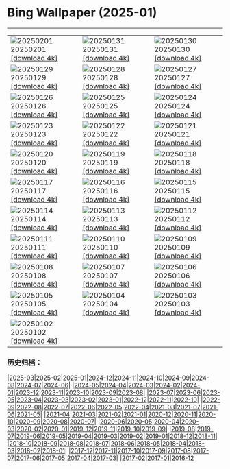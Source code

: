 # Bing Wallpaper (2025-01)
**************

<table><tr><td><img src="https://www.bing.com/th?id=OHR.PlainsZebra_EN-US9488790690_1920x1080.jpg" alt="20250201"> 20250201 <a href="https://www.bing.com/th?id=OHR.PlainsZebra_EN-US9488790690_UHD.jpg">[download 4k]</a></td><td><img src="https://www.bing.com/th?id=OHR.OrdesaSpain_EN-US9252424531_1920x1080.jpg" alt="20250131"> 20250131 <a href="https://www.bing.com/th?id=OHR.OrdesaSpain_EN-US9252424531_UHD.jpg">[download 4k]</a></td><td><img src="https://www.bing.com/th?id=OHR.LunarDragon_EN-US9011723385_1920x1080.jpg" alt="20250130"> 20250130 <a href="https://www.bing.com/th?id=OHR.LunarDragon_EN-US9011723385_UHD.jpg">[download 4k]</a></td></tr><tr><td><img src="https://www.bing.com/th?id=OHR.FlyingOwl_EN-US8779625388_1920x1080.jpg" alt="20250129"> 20250129 <a href="https://www.bing.com/th?id=OHR.FlyingOwl_EN-US8779625388_UHD.jpg">[download 4k]</a></td><td><img src="https://www.bing.com/th?id=OHR.CanyonSnow_EN-US8514636141_1920x1080.jpg" alt="20250128"> 20250128 <a href="https://www.bing.com/th?id=OHR.CanyonSnow_EN-US8514636141_UHD.jpg">[download 4k]</a></td><td><img src="https://www.bing.com/th?id=OHR.FrostedBeech_EN-US8264026523_1920x1080.jpg" alt="20250127"> 20250127 <a href="https://www.bing.com/th?id=OHR.FrostedBeech_EN-US8264026523_UHD.jpg">[download 4k]</a></td></tr><tr><td><img src="https://www.bing.com/th?id=OHR.PortoSunset_EN-US7987153816_1920x1080.jpg" alt="20250126"> 20250126 <a href="https://www.bing.com/th?id=OHR.PortoSunset_EN-US7987153816_UHD.jpg">[download 4k]</a></td><td><img src="https://www.bing.com/th?id=OHR.IcelandGeyser_EN-US7648999118_1920x1080.jpg" alt="20250125"> 20250125 <a href="https://www.bing.com/th?id=OHR.IcelandGeyser_EN-US7648999118_UHD.jpg">[download 4k]</a></td><td><img src="https://www.bing.com/th?id=OHR.DeerValley_EN-US2128104711_1920x1080.jpg" alt="20250124"> 20250124 <a href="https://www.bing.com/th?id=OHR.DeerValley_EN-US2128104711_UHD.jpg">[download 4k]</a></td></tr><tr><td><img src="https://www.bing.com/th?id=OHR.PetraMonastery_EN-US1834130511_1920x1080.jpg" alt="20250123"> 20250123 <a href="https://www.bing.com/th?id=OHR.PetraMonastery_EN-US1834130511_UHD.jpg">[download 4k]</a></td><td><img src="https://www.bing.com/th?id=OHR.DutchSquirrel_EN-US1600993769_1920x1080.jpg" alt="20250122"> 20250122 <a href="https://www.bing.com/th?id=OHR.DutchSquirrel_EN-US1600993769_UHD.jpg">[download 4k]</a></td><td><img src="https://www.bing.com/th?id=OHR.KingMemorial_EN-US1319830882_1920x1080.jpg" alt="20250121"> 20250121 <a href="https://www.bing.com/th?id=OHR.KingMemorial_EN-US1319830882_UHD.jpg">[download 4k]</a></td></tr><tr><td><img src="https://www.bing.com/th?id=OHR.NeptunesGrotto_EN-US1020342235_1920x1080.jpg" alt="20250120"> 20250120 <a href="https://www.bing.com/th?id=OHR.NeptunesGrotto_EN-US1020342235_UHD.jpg">[download 4k]</a></td><td><img src="https://www.bing.com/th?id=OHR.WhiteSandsNP_EN-US0745183236_1920x1080.jpg" alt="20250119"> 20250119 <a href="https://www.bing.com/th?id=OHR.WhiteSandsNP_EN-US0745183236_UHD.jpg">[download 4k]</a></td><td><img src="https://www.bing.com/th?id=OHR.PelicanPortrait_EN-US0510978735_1920x1080.jpg" alt="20250118"> 20250118 <a href="https://www.bing.com/th?id=OHR.PelicanPortrait_EN-US0510978735_UHD.jpg">[download 4k]</a></td></tr><tr><td><img src="https://www.bing.com/th?id=OHR.PinnaclesPeaks_EN-US6350520288_1920x1080.jpg" alt="20250117"> 20250117 <a href="https://www.bing.com/th?id=OHR.PinnaclesPeaks_EN-US6350520288_UHD.jpg">[download 4k]</a></td><td><img src="https://www.bing.com/th?id=OHR.MuseumCourt_EN-US0003531841_1920x1080.jpg" alt="20250116"> 20250116 <a href="https://www.bing.com/th?id=OHR.MuseumCourt_EN-US0003531841_UHD.jpg">[download 4k]</a></td><td><img src="https://www.bing.com/th?id=OHR.CadizSpain_EN-US9699586606_1920x1080.jpg" alt="20250115"> 20250115 <a href="https://www.bing.com/th?id=OHR.CadizSpain_EN-US9699586606_UHD.jpg">[download 4k]</a></td></tr><tr><td><img src="https://www.bing.com/th?id=OHR.CoastalWales_EN-US9397534673_1920x1080.jpg" alt="20250114"> 20250114 <a href="https://www.bing.com/th?id=OHR.CoastalWales_EN-US9397534673_UHD.jpg">[download 4k]</a></td><td><img src="https://www.bing.com/th?id=OHR.CrescentTail_EN-US7217745417_1920x1080.jpg" alt="20250113"> 20250113 <a href="https://www.bing.com/th?id=OHR.CrescentTail_EN-US7217745417_UHD.jpg">[download 4k]</a></td><td><img src="https://www.bing.com/th?id=OHR.MeknesMorocco_EN-US6991915839_1920x1080.jpg" alt="20250112"> 20250112 <a href="https://www.bing.com/th?id=OHR.MeknesMorocco_EN-US6991915839_UHD.jpg">[download 4k]</a></td></tr><tr><td><img src="https://www.bing.com/th?id=OHR.BubbleLake_EN-US6558545411_1920x1080.jpg" alt="20250111"> 20250111 <a href="https://www.bing.com/th?id=OHR.BubbleLake_EN-US6558545411_UHD.jpg">[download 4k]</a></td><td><img src="https://www.bing.com/th?id=OHR.CarterMemorial_EN-US9400973867_1920x1080.jpg" alt="20250110"> 20250110 <a href="https://www.bing.com/th?id=OHR.CarterMemorial_EN-US9400973867_UHD.jpg">[download 4k]</a></td><td><img src="https://www.bing.com/th?id=OHR.GreatWallStairs_EN-US0360405933_1920x1080.jpg" alt="20250109"> 20250109 <a href="https://www.bing.com/th?id=OHR.GreatWallStairs_EN-US0360405933_UHD.jpg">[download 4k]</a></td></tr><tr><td><img src="https://www.bing.com/th?id=OHR.BouldersNZ_EN-US0112829210_1920x1080.jpg" alt="20250108"> 20250108 <a href="https://www.bing.com/th?id=OHR.BouldersNZ_EN-US0112829210_UHD.jpg">[download 4k]</a></td><td><img src="https://www.bing.com/th?id=OHR.RavennaBasilica_EN-US9585765715_1920x1080.jpg" alt="20250107"> 20250107 <a href="https://www.bing.com/th?id=OHR.RavennaBasilica_EN-US9585765715_UHD.jpg">[download 4k]</a></td><td><img src="https://www.bing.com/th?id=OHR.PlumParakeet_EN-US9359235355_1920x1080.jpg" alt="20250106"> 20250106 <a href="https://www.bing.com/th?id=OHR.PlumParakeet_EN-US9359235355_UHD.jpg">[download 4k]</a></td></tr><tr><td><img src="https://www.bing.com/th?id=OHR.VietnamFalls_EN-US9133406245_1920x1080.jpg" alt="20250105"> 20250105 <a href="https://www.bing.com/th?id=OHR.VietnamFalls_EN-US9133406245_UHD.jpg">[download 4k]</a></td><td><img src="https://www.bing.com/th?id=OHR.TolkienOxford_EN-US6755564963_1920x1080.jpg" alt="20250104"> 20250104 <a href="https://www.bing.com/th?id=OHR.TolkienOxford_EN-US6755564963_UHD.jpg">[download 4k]</a></td><td><img src="https://www.bing.com/th?id=OHR.ArdezSwitzerland_EN-US8405268165_1920x1080.jpg" alt="20250103"> 20250103 <a href="https://www.bing.com/th?id=OHR.ArdezSwitzerland_EN-US8405268165_UHD.jpg">[download 4k]</a></td></tr><tr><td><img src="https://www.bing.com/th?id=OHR.PolarBearSwim_EN-US7610036047_1920x1080.jpg" alt="20250102"> 20250102 <a href="https://www.bing.com/th?id=OHR.PolarBearSwim_EN-US7610036047_UHD.jpg">[download 4k]</a></td><td></td><td></td></tr></table>

### 历史归档：

|[2025-03](/../2025-03/2025-03.md)|[2025-02](/../2025-02/2025-02.md)|[2025-01](/2025-01.md)|[2024-12](/../2024-12/2024-12.md)|[2024-11](/../2024-11/2024-11.md)|[2024-10](/../2024-10/2024-10.md)|[2024-09](/../2024-09/2024-09.md)|[2024-08](/../2024-08/2024-08.md)|[2024-07](/../2024-07/2024-07.md)|[2024-06](/../2024-06/2024-06.md)|
|[2024-05](/../2024-05/2024-05.md)|[2024-04](/../2024-04/2024-04.md)|[2024-03](/../2024-03/2024-03.md)|[2024-02](/../2024-02/2024-02.md)|[2024-01](/../2024-01/2024-01.md)|[2023-12](/../2023-12/2023-12.md)|[2023-11](/../2023-11/2023-11.md)|[2023-10](/../2023-10/2023-10.md)|[2023-09](/../2023-09/2023-09.md)|[2023-08](/../2023-08/2023-08.md)|
|[2023-07](/../2023-07/2023-07.md)|[2023-06](/../2023-06/2023-06.md)|[2023-05](/../2023-05/2023-05.md)|[2023-04](/../2023-04/2023-04.md)|[2023-03](/../2023-03/2023-03.md)|[2023-02](/../2023-02/2023-02.md)|[2023-01](/../2023-01/2023-01.md)|[2022-12](/../2022-12/2022-12.md)|[2022-11](/../2022-11/2022-11.md)|[2022-10](/../2022-10/2022-10.md)|
|[2022-09](/../2022-09/2022-09.md)|[2022-08](/../2022-08/2022-08.md)|[2022-07](/../2022-07/2022-07.md)|[2022-06](/../2022-06/2022-06.md)|[2022-05](/../2022-05/2022-05.md)|[2022-04](/../2022-04/2022-04.md)|[2021-08](/../2021-08/2021-08.md)|[2021-07](/../2021-07/2021-07.md)|[2021-06](/../2021-06/2021-06.md)|[2021-05](/../2021-05/2021-05.md)|
|[2021-04](/../2021-04/2021-04.md)|[2021-03](/../2021-03/2021-03.md)|[2021-02](/../2021-02/2021-02.md)|[2021-01](/../2021-01/2021-01.md)|[2020-12](/../2020-12/2020-12.md)|[2020-11](/../2020-11/2020-11.md)|[2020-10](/../2020-10/2020-10.md)|[2020-09](/../2020-09/2020-09.md)|[2020-08](/../2020-08/2020-08.md)|[2020-07](/../2020-07/2020-07.md)|
|[2020-06](/../2020-06/2020-06.md)|[2020-05](/../2020-05/2020-05.md)|[2020-04](/../2020-04/2020-04.md)|[2020-03](/../2020-03/2020-03.md)|[2020-02](/../2020-02/2020-02.md)|[2020-01](/../2020-01/2020-01.md)|[2019-12](/../2019-12/2019-12.md)|[2019-11](/../2019-11/2019-11.md)|[2019-10](/../2019-10/2019-10.md)|[2019-09](/../2019-09/2019-09.md)|
|[2019-08](/../2019-08/2019-08.md)|[2019-07](/../2019-07/2019-07.md)|[2019-06](/../2019-06/2019-06.md)|[2019-05](/../2019-05/2019-05.md)|[2019-04](/../2019-04/2019-04.md)|[2019-03](/../2019-03/2019-03.md)|[2019-02](/../2019-02/2019-02.md)|[2019-01](/../2019-01/2019-01.md)|[2018-12](/../2018-12/2018-12.md)|[2018-11](/../2018-11/2018-11.md)|
|[2018-10](/../2018-10/2018-10.md)|[2018-09](/../2018-09/2018-09.md)|[2018-08](/../2018-08/2018-08.md)|[2018-07](/../2018-07/2018-07.md)|[2018-06](/../2018-06/2018-06.md)|[2018-05](/../2018-05/2018-05.md)|[2018-04](/../2018-04/2018-04.md)|[2018-03](/../2018-03/2018-03.md)|[2018-02](/../2018-02/2018-02.md)|[2018-01](/../2018-01/2018-01.md)|
|[2017-12](/../2017-12/2017-12.md)|[2017-11](/../2017-11/2017-11.md)|[2017-10](/../2017-10/2017-10.md)|[2017-09](/../2017-09/2017-09.md)|[2017-08](/../2017-08/2017-08.md)|[2017-07](/../2017-07/2017-07.md)|[2017-06](/../2017-06/2017-06.md)|[2017-05](/../2017-05/2017-05.md)|[2017-04](/../2017-04/2017-04.md)|[2017-03](/../2017-03/2017-03.md)|
|[2017-02](/../2017-02/2017-02.md)|[2017-01](/../2017-01/2017-01.md)|[2016-12](/../2016-12/2016-12.md)